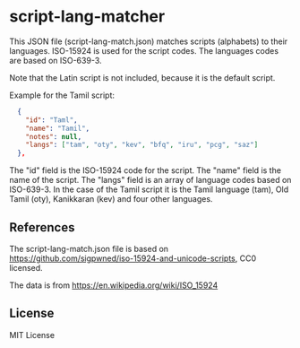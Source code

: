 # script-lang-matcher

This JSON file (script-lang-match.json) matches scripts (alphabets) to their languages.
ISO-15924 is used for the script codes. The languages codes are based on ISO-639-3.

Note that the Latin script is not included, because it is the default script.

Example for the Tamil script:

```json
  {
    "id": "Taml",
    "name": "Tamil",
    "notes": null,
    "langs": ["tam", "oty", "kev", "bfq", "iru", "pcg", "saz"]
  },
```

The "id" field is the ISO-15924 code for the script. The "name" field is the name of the script.
The "langs" field is an array of language codes based on ISO-639-3. In the case of the Tamil script it is
the Tamil language (tam), Old Tamil (oty), Kanikkaran (kev) and four other languages.

## References

The script-lang-match.json file is based on https://github.com/sigpwned/iso-15924-and-unicode-scripts, 
CC0 licensed.

The data is from https://en.wikipedia.org/wiki/ISO_15924

## License

MIT License